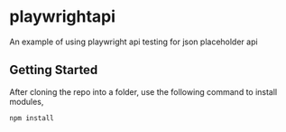 # playwrightapi
An example of using playwright api testing for json placeholder api

## Getting Started

After cloning the repo into a folder, use the following command to install modules,

```
npm install
```

